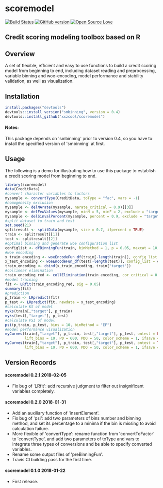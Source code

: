 # scoremodel
[![Build Status](https://travis-ci.org/xxzcool/scoremodel.svg?branch=master)](https://travis-ci.org/xxzcool/scoremodel) [![GitHub version](https://badge.fury.io/gh/xxzcool%2Fscoremodel.svg)](https://badge.fury.io/for/gh/xxzcool/scoremodel) [![Open Source Love](https://badges.frapsoft.com/os/gpl/gpl.svg?v=102)](https://github.com/xxzcool/scoremodel/blob/master/LICENSE) 
## Credit scoring modeling toolbox based on R


## Overview
A set of flexible, efficient and easy to use functions to build a credit scoring model from beginning to end, including dataset reading and preprocessing, variable binning and woe-encoding, model performance and stability validation, as well as visualization.


## Installation
```R
install.packages("devtools")
devtools::install_version("smbinning", version = 0.4)
devtools::install_github("xxzcool/scoremodel")
```
#### Notes:
This package depends on 'smbinning' prior to version 0.4, so you have to install the specified version of 'smbinning' at first.


## Usage
The following is a demo for illustrating how to use this package to establish a credit scoring model from beginning to end.

```R
library(scoremodel)
data(CreditData)
#convert character variables to factors
mysample <- convertType(CreditData, toType = "fac", vars = -1)
#homogeneity exclusion
mysample <- delNArate(mysample, narate_critical = 0.9)[[3]]
mysample <- delFewValues(mysample, minN = 5, minF = 2, exclude = "target")
mysample <- delSinvalPercent(mysample, percent = 0.9, exclude = "target")
#split dataset to train and test
set.seed(21)
splitresult <- splitData(mysample, size = 0.7, ifpercent = TRUE)
train <- splitresult[[1]]
test <- splitresult[[2]]
#optimal binning and generate woe configuration list
configlist <- dfBinningFun(train, binMethod = 1, p = 0.05, maxcat = 10, aliquots = 5)
#woe encoding
x_train_encoding <- woeEncodeFun_df(train[-length(train)], config_list = configlist)
x_test_encoding <- woeEncodeFun_df(test[-length(test)], config_list = configlist)
train_encoding <- cbind(x_train_encoding, train["target"])
#collinear elimination
train_encoding_red <- collElimination(train_encoding, cor_critical = 0.8)
#model training
fit <- LRfit(train_encoding_red, sig = 0.05)
summary(fit)
#prediction
p_train <- LRpredict(fit)
p_test <- LRpredict(fit, newdata = x_test_encoding)
#calculate KS of model
myks(train[,"target"], p_train)
myks(test[,"target"], p_test)
#calculate PSI of model
psi(p_train, p_test, bins = 10, binMethod = "EF")
#model performance visualization
myCurves(train[,"target"], p_train, test[,"target"], p_test, ontest = FALSE,
         lift_bins = 10, P0 = 600, PDO = 50, color_scheme = 1, ifsave = FALSE)
myCurves(train[,"target"], p_train, test[,"target"], p_test, ontest = TRUE,
         lift_bins = 10, P0 = 600, PDO = 50, color_scheme = 1, ifsave = FALSE)
```


## Version Records
#### scoremodel 0.2.1 2018-02-05
- Fix bug of 'LRfit': add recursive judgment to filter out insignificant variables completely.

#### scoremodel 0.2.0 2018-01-31
- Add an auxiliary function of 'insertElement'.
- Fix bug of 'psi': add two parameters of bins number and binning method, and set its percentage to a minima if the bin is missing to avoid calculation failure.
- More flexible of 'convertType': rename function from 'convertToFactor' to 'convertType', and add two parameters of toType and vars to integrate three types of conversions and be able to specify converted variables.
- Rename some output files of 'preBinningFun'.
- Travis CI building pass for the first time.

#### scoremodel 0.1.0 2018-01-22
- First release.
